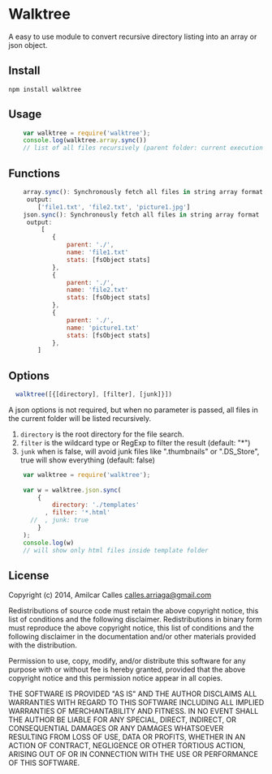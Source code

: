 # Walktree

A easy to use module to convert recursive directory listing into an array or json object.

## Install

    npm install walktree

## Usage

```js
    var walktree = require('walktree');
    console.log(walktree.array.sync())
    // list of all files recursively (parent folder: current execution file)
```

## Functions

```js
    array.sync(): Synchronously fetch all files in string array format
     output: 
        ['file1.txt', 'file2.txt', 'picture1.jpg']
    json.sync(): Synchronously fetch all files in string array format
     output:
         [
            {
                parent: './',
                name: 'file1.txt'
                stats: [fsObject stats]
            },
            {
                parent: './',
                name: 'file2.txt'
                stats: [fsObject stats]
            },
            {
                parent: './',
                name: 'picture1.txt'
                stats: [fsObject stats]
            },
        ]
```

## Options

```js
  walktree([{[directory], [filter], [junk]}])
```
A json options is not required, but when no parameter is passed, all files in the current
folder will be listed recursively.

1. `directory` is the root directory for the file search.
2. `filter` is the wildcard type or RegExp to filter the result (default: "*")
3. `junk` when is false, will avoid junk files like ".thumbnails" or ".DS_Store", true will show everything (default: false)

```js
    var walktree = require('walktree');
    
    var w = walktree.json.sync(
        {
            directory: './templates'
          , filter: '*.html'
      //  , junk: true
        }
    );
    console.log(w)
    // will show only html files inside template folder
```

## License

Copyright (c) 2014, Amilcar Calles <calles.arriaga@gmail.com>

Redistributions of source code must retain the above copyright notice, this
list of conditions and the following disclaimer. Redistributions in binary 
form must reproduce the above copyright notice, this list of conditions and
the following disclaimer in the documentation and/or other materials provided
with the distribution.

Permission to use, copy, modify, and/or distribute this software for any
purpose with or without fee is hereby granted, provided that the above
copyright notice and this permission notice appear in all copies.

THE SOFTWARE IS PROVIDED "AS IS" AND THE AUTHOR DISCLAIMS ALL WARRANTIES
WITH REGARD TO THIS SOFTWARE INCLUDING ALL IMPLIED WARRANTIES OF
MERCHANTABILITY AND FITNESS. IN NO EVENT SHALL THE AUTHOR BE LIABLE FOR
ANY SPECIAL, DIRECT, INDIRECT, OR CONSEQUENTIAL DAMAGES OR ANY DAMAGES
WHATSOEVER RESULTING FROM LOSS OF USE, DATA OR PROFITS, WHETHER IN AN
ACTION OF CONTRACT, NEGLIGENCE OR OTHER TORTIOUS ACTION, ARISING OUT OF
OR IN CONNECTION WITH THE USE OR PERFORMANCE OF THIS SOFTWARE.
